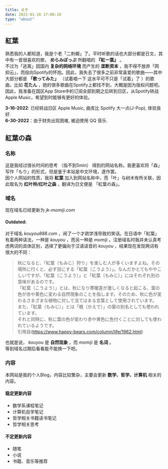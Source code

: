 ```yaml
---
title: 关于
date: 2022-01-16 17:00:19
type: "about"
---
```


## 紅葉

熟悉我的人都知道，我是个老「二刺螈」了。平时听歌的话也大部分都是日文，其中有一首很喜欢的歌， **めらみぽっぷ** 所翻唱的 **『紅ー葉』** 。  
不过为「逃离」因国内 **复杂的网络环境** 而产生的 **垄断资本** ，我不得不放弃「网抑云」，而投向Spotify的怀抱。因此，我失去了很多之前非常喜爱的歌曲——其中大部分都是 **「歌ってみた」** （试着唱一下 这水平可不只是「试着」了 ）的歌曲，比如 **花たん** ，她的很多歌曲在Spotify上都找不到，大概是因为版权问题吧。  
因此，我准备在国区App Store中的订阅全部到期之后转到日区，从Spotify转战Apple Music，希望到时能够有更好的体验。

**3-16-2022**: 已经转战日区 Apple Music, 曲库比 Spotify 大一点(J-Pop), 体验良好.  
**6-30-2022**：由于财务出现困难, 被迫使用 QQ 音乐.

## 紅葉の森

### 名称

这是我经过很长时间的思考 （指不到5min） 得到的网站名称。我更喜欢将「森」写作「もり」的形式，但是鉴于本站是中文环境，遂作罢。  
因个人网站的性质，我将 **紅葉** 加入到网站名称中，而「叶」与树木有所关联，因此取名为 **红叶林/红叶之森** ，翻译为日文便是 「紅葉の森」。

### 域名

现在域名已经更新为 *jk-momiji.com*

#### Outdated:

对于域名 *kouyou888.com* ，闹了一个才疏学浅导致的笑话。在日语中「紅葉」有着两种读法，一种是 *kouyou* ，而另一种是 *momiji* 。注册域名时我并未认真考虑两词的具体区别，选择了更偏向于汉语读音的 *kouyou* ，结果现在发现两词有很大的不同：

> 秋になると、「紅葉（もみじ）狩り」を楽しむ人が多くいますよね。その場所に行くと、必ず目にする「紅葉（こうよう）」。なんだかとてもややこしいですが、「紅葉（こうよう）」と「紅葉（もみじ）」にはそれぞれ別の意味があるのです。  
> 「紅葉（こうよう）」とは、秋になり寒暖差が激しくなると起こる、葉の色が赤や黄色に変わる自然現象のことを指します。そのため、秋に色が変わるさまざまな植物に対して当てはまる言葉として使用されています。  
> また、「紅葉（もみじ）」とは「楓（かえで）」の葉の別名としても使われています。  
> それと同時に、秋に葉の色が変わり赤や黄色に色付くことに対しても使われているようです。  
> 引用自(https://www.happy-bears.com/column/life/1962.html)  

也就是说， *kouyou* 是 **自然现象** ，而 *momiji* 是 **名词** 。  
等到域名过期后看看能不能换一下吧。

### 内容

本网站是我的个人Blog，内容比较繁杂，主要会更新 **数学、哲学、计算机** 相关的内容。

#### 稳定更新内容

- 数学系课程笔记
- 计算机自学笔记
- 哲学相关书籍读书笔记
- 哲学相关思考

#### 不定更新内容

- 随笔
- 小说
- 书籍、音乐等推荐